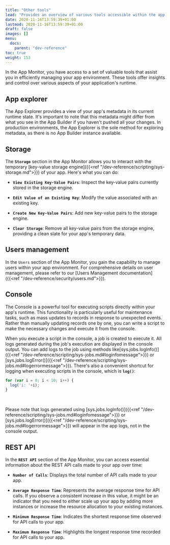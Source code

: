 ```yaml
---
title: "Other tools"
lead: "Provides an overview of various tools accessible within the app monitor."
date: 2020-11-16T13:59:39+01:00
lastmod: 2020-11-16T13:59:39+01:00
draft: false
images: []
menu:
  docs:
    parent: "dev-reference"
toc: true
weight: 153
---
```


In the App Monitor, you have access to a set of valuable tools that assist you in efficiently managing your app environment. These tools offer insights and control over various aspects of your application's runtime.

## **App explorer**

The App Explorer provides a view of your app's metadata in its current runtime state. It's important to note that this metadata might differ from what you see in the App Builder if you haven't pushed all your changes. In production environments, the App Explorer is the sole method for exploring metadata, as there is no App Builder instance available.

## **Storage**

The **`Storage`** section in the App Monitor allows you to interact with the temporary [key-value storage engine]({{<ref "/dev-reference/scripting/sys-storage.md">}}) of your app. Here's what you can do:

- **`View Existing Key-Value Pairs`**: Inspect the key-value pairs currently stored in the storage engine.

- **`Edit Value of an Existing Key`**: Modify the value associated with an existing key.

- **`Create New Key-Value Pairs`**: Add new key-value pairs to the storage engine.

- **`Clear Storage`**: Remove all key-value pairs from the storage engine, providing a clean slate for your app's temporary data.

## **Users management**

In the `Users` section of the App Monitor, you gain the capability to manage users within your app environment. For comprehensive details on user management, please refer to our [Users Management documentation]({{<ref "/dev-reference/security/users.md">}}).

## **Console**

The Console is a powerful tool for executing scripts directly within your app's runtime. This functionality is particularly useful for maintenance tasks, such as mass updates to records in response to unexpected events. Rather than manually updating records one by one, you can write a script to make the necessary changes and execute it from the console.

When you execute a script in the console, a job is created to execute it. All logs generated during the job's execution are displayed in the console output. You can add logs to the job using methods like[sys.jobs.logInfo()]({{<ref "/dev-reference/scripting/sys-jobs.md#loginfomessage">}}) or [sys.jobs.logError()]({{<ref "/dev-reference/scripting/sys-jobs.md#logerrormessage">}}). There's also a convenient shortcut for logging when executing scripts in the console, which is **`log()`**:

``` js
for (var i = 0; i < 10; i++) {
  log('i: '+i);
}
```
<br>

Please note that logs generated using [sys.jobs.logInfo()]({{<ref "/dev-reference/scripting/sys-jobs.md#loginfomessage">}}) or [sys.jobs.logError()]({{<ref "/dev-reference/scripting/sys-jobs.md#logerrormessage">}}) will appear in the app logs, not in the console output.

## **REST API**

In the **`REST API`** section of the App Monitor, you can access essential information about the REST API calls made to your app over time:

- **`Number of Calls`**: Displays the total number of API calls made to your app.

- **`Average Response Time`**: Represents the average response time for API calls. If you observe a consistent increase in this value, it might be an indicator that you need to either scale up your app by adding more instances or increase the resource allocation to your existing instances.

- **`Minimum Response Time`**: Indicates the shortest response time observed for API calls to your app.

- **`Maximum Response Time`**: Highlights the longest response time recorded for API calls to your app.
